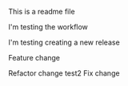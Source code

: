 This is a readme file

I'm testing the workflow

I'm testing creating a new release

Feature change

Refactor change
test2
Fix change
